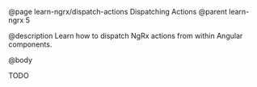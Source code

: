 @page learn-ngrx/dispatch-actions Dispatching Actions
@parent learn-ngrx 5

@description Learn how to dispatch NgRx actions from within Angular components.

@body

TODO